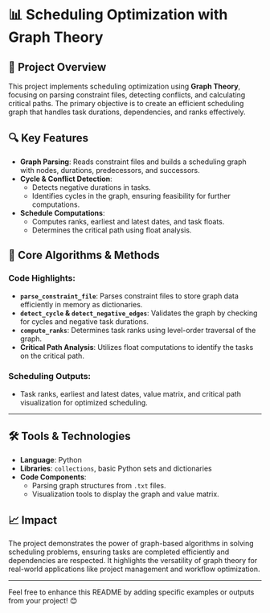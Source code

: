 # 📊 Scheduling Optimization with Graph Theory

## 📝 Project Overview
This project implements scheduling optimization using **Graph Theory**, focusing on parsing constraint files, detecting conflicts, and calculating critical paths. The primary objective is to create an efficient scheduling graph that handles task durations, dependencies, and ranks effectively.

## 🔍 Key Features
- **Graph Parsing**: Reads constraint files and builds a scheduling graph with nodes, durations, predecessors, and successors.
- **Cycle & Conflict Detection**:
  - Detects negative durations in tasks.
  - Identifies cycles in the graph, ensuring feasibility for further computations.
- **Schedule Computations**:
  - Computes ranks, earliest and latest dates, and task floats.
  - Determines the critical path using float analysis.

## 🚀 Core Algorithms & Methods
### Code Highlights:
- **`parse_constraint_file`**: Parses constraint files to store graph data efficiently in memory as dictionaries.
- **`detect_cycle` & `detect_negative_edges`**: Validates the graph by checking for cycles and negative task durations.
- **`compute_ranks`**: Determines task ranks using level-order traversal of the graph.
- **Critical Path Analysis**: Utilizes float computations to identify the tasks on the critical path.

### Scheduling Outputs:
- Task ranks, earliest and latest dates, value matrix, and critical path visualization for optimized scheduling.

---

## 🛠️ Tools & Technologies
- **Language**: Python
- **Libraries**: `collections`, basic Python sets and dictionaries
- **Code Components**:
  - Parsing graph structures from `.txt` files.
  - Visualization tools to display the graph and value matrix.

## 📈 Impact
The project demonstrates the power of graph-based algorithms in solving scheduling problems, ensuring tasks are completed efficiently and dependencies are respected. It highlights the versatility of graph theory for real-world applications like project management and workflow optimization.

---

Feel free to enhance this README by adding specific examples or outputs from your project! 😊
